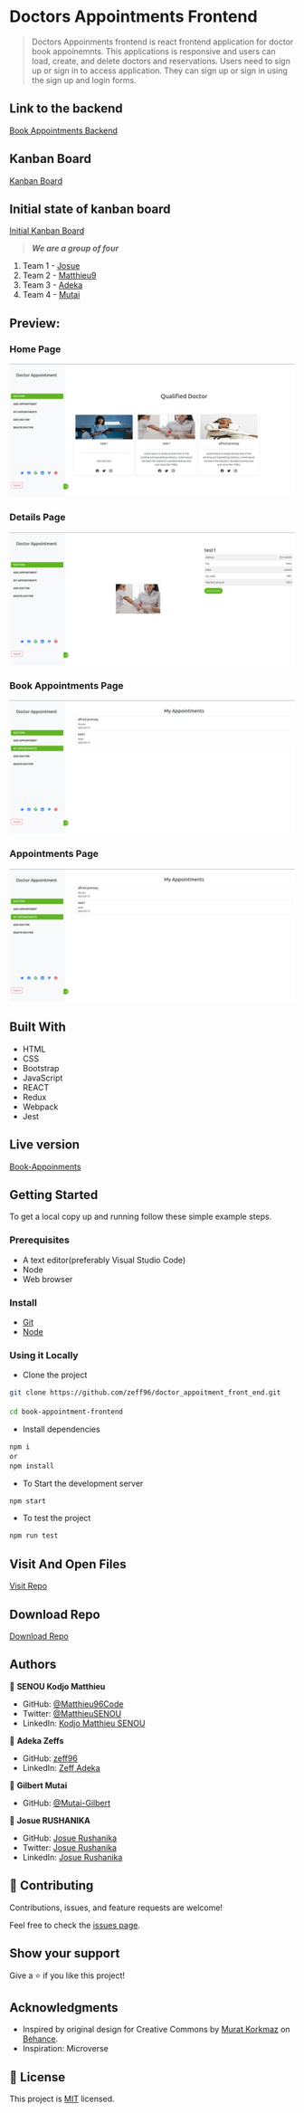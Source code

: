 
# Doctors Appointments Frontend

> Doctors Appoinments frontend is react frontend application for doctor book appoinemnts. This applications is responsive and users can load, create, and delete doctors and reservations. Users need to sign up or sign in to access application. They can sign up or sign in using the sign up and login forms.

## Link to the backend

[Book Appointments Backend](https://github.com/zeff96/doctor_appointment_back_end)

## Kanban Board
[Kanban Board](https://github.com/users/zeff96/projects/9)

## Initial state of kanban board
[Initial Kanban Board](https://github.com/users/zeff96/projects/9)

> ***We are a group of four***
1. Team 1 - [Josue](https://github.com/josuerushanika)
2. Team 2 - [Matthieu9](https://github.com/Matthieu96Code)
3. Team 3 - [Adeka](https://github.com/zeff96)
4. Team 4 - [Mutai](https://github.com/Mutai-Gilbert)

## Preview:

### Home Page

![screenshot](<Screenshot from 2023-07-27 04-28-42.png>)

### Details Page

![screenshot](<Screenshot from 2023-07-27 04-30-38.png>)

### Book Appointments Page

![screenshot](<Screenshot from 2023-07-27 04-31-36.png>)

### Appointments Page

![screenshot](<Screenshot from 2023-07-27 04-31-36-1.png>)

## Built With

- HTML
- CSS
- Bootstrap
- JavaScript
- REACT
- Redux
- Webpack
- Jest

## Live version

[Book-Appoinments](https://doctor-appointment-cx5g.onrender.com)

## Getting Started

To get a local copy up and running follow these simple example steps.

### Prerequisites
- A text editor(preferably Visual Studio Code)
- Node
- Web browser

### Install
- [Git](https://git-scm.com/downloads)
- [Node](https://nodejs.org/en/download/)

### Using it Locally

- Clone the project

```bash 
git clone https://github.com/zeff96/doctor_appoitment_front_end.git

cd book-appointment-frontend
```

- Install dependencies

```bash
npm i 
or
npm install
```
- To Start the development server
```bash
npm start
```

- To test the project
```bash
npm run test
```


## Visit And Open Files

[Visit Repo](https://github.com/zeff96/doctor_appoitment_front_end)

## Download Repo

[Download Repo](https://github.com/zeff96/doctor_appoitment_front_end)

## Authors

👤 **SENOU Kodjo Matthieu**

- GitHub: [@Matthieu96Code](https://github.com/Matthieu96Code)
- Twitter: [@MatthieuSENOU](https://twitter.com/MatthieuSenou)
- LinkedIn: [Kodjo Matthieu SENOU](https://www.linkedin.com/in/kodjo-matthieu-senou/)

👤 **Adeka Zeffs**

- GitHub: [zeff96](https://github.com/zeff96)
- LinkedIn: [Zeff Adeka](https://www.linkedin.com/in/zeff-adeka/)

👤 **Gilbert Mutai**

- GitHub: [@Mutai-Gilbert](https://github.com/Mutai-Gilbert/budget_manager.git)

👤 **Josue RUSHANIKA**

- GitHub: [Josue Rushanika](https://github.com/josuerushanika)
- Twitter: [Josue Rushanika](https://twitter.com/josuerushanika)
- LinkedIn: [Josue Rushanika](https://www.linkedin.com/in/josue-rushanika-336049b3/)


## 🤝 Contributing

Contributions, issues, and feature requests are welcome!

Feel free to check the [issues page](https://github.com/Chimwemwe-127001/book-appointment-frontend/issues).

## Show your support

Give a ⭐️ if you like this project!

## Acknowledgments

- Inspired by original design for Creative Commons by [Murat Korkmaz](https://www.behance.net/muratk) on [Behance](https://www.behance.net/gallery/26425031/Vespa-Responsive-Redesign).
- Inspiration: Microverse

## 📝 License

This project is [MIT](./LICENSE.md) licensed.

